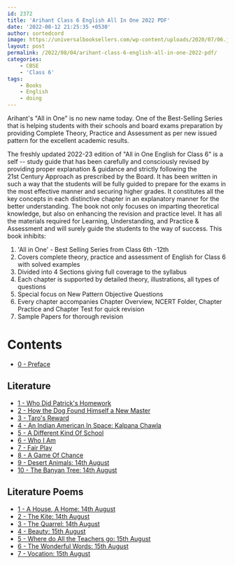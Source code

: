 ```yaml
---
id: 2372
title: 'Arihant Class 6 English All In One 2022 PDF'
date: '2022-08-12 21:25:35 +0530'
author: sortedcord
image: https://universalbooksellers.com/wp-content/uploads/2020/07/06.jpg
layout: post
permalink: /2022/08/04/arihant-class-6-english-all-in-one-2022-pdf/
categories:
    - CBSE
    - 'Class 6'
tags:
    - Books
    - English
    - doing
---
```


Arihant's "All in One" is no new name today. One of the Best-Selling Series that is helping students with their schools and board exams preparation by providing Complete Theory, Practice and Assessment as per new issued pattern for the excellent academic results.

The freshly updated 2022-23 edition of "All in One English for Class 6" is a self -- study guide that has been carefully and consciously revised by providing proper explanation & guidance and strictly following the 21st Century Approach as prescribed by the Board. It has been written in such a way that the students will be fully guided to prepare for the exams in the most effective manner and securing higher grades. It constitutes all the key concepts in each distinctive chapter in an explanatory manner for the better understanding. The book not only focuses on imparting theoretical knowledge, but also on enhancing the revision and practice level. It has all the materials required for Learning, Understanding, and Practice & Assessment and will surely guide the students to the way of success. This book inhibits:

1.  'All in One' - Best Selling Series from Class 6th -12th
2.  Covers complete theory, practice and assessment of English for Class 6 with solved examples
3.  Divided into 4 Sections giving full coverage to the syllabus
4.  Each chapter is supported by detailed theory, illustrations, all types of questions
5.  Special focus on New Pattern Objective Questions
6.  Every chapter accompanies Chapter Overview, NCERT Folder, Chapter Practice and Chapter Test for quick revision
7.  Sample Papers for thorough revision

# Contents

- [0 - Preface](https://drive.google.com/uc?export=download&id=17eOfLzO-6PpLHnK0Od-sZAqsEbkdkbjg)

## Literature
- [1 - Who Did Patrick's Homework](https://drive.google.com/uc?export=download&id=18VRIBojcHh0P_0Giz_9vOSPWesjEsMMT)
- [2 - How the Dog Found Himself a New Master](https://drive.google.com/uc?export=download&id=18XlAmHMs7Q6d7dBk-_13gioCMnn7At4f)
- [3 - Taro's Reward](https://drive.google.com/file/d/18avbVr8U1r6XpIaBV_S74jnHHP8OeQAl/view?usp=sharing)
- [4 - An Indian American In Space: Kalpana Chawla](https://drive.google.com/uc?export=download&id=18gOoSodiwh1ecddrushAqc1XsG_Q3HyD)
- [5 - A Different Kind Of School](https://drive.google.com/uc?export=download&id=18gz_bjdsCPjeY8svyWKiWxf-SzJp813M)
- [6 - Who I Am](https://drive.google.com/uc?export=download&id=18oBNjdHRZhlgLXtaZRw_WSOs-m9Dmm-g)
- [7 - Fair Play](https://drive.google.com/uc?export=download&id=18U2NhjPVG1Po-_U3zedi4YoxJ3aNOu7Q)
- [8 - A Game Of Chance](https://drive.google.com/uc?export=download&id=18UpxDQe68JhAckb6odrNikE9Qp5U7Ye4)
- [9 - Desert Animals: 14th August](https://drive.google.com/uc?export=download&id=1A44NOhFyPbvu64AjXhpwk2AkJ98F-z6B)
- [10 - The Banyan Tree: 14th August](https://drive.google.com/file/d/1Afp_8arYXjli4-6XCqWD9TbcvkGrwokK/view?usp=sharing)

## Literature Poems
- [1 - A House, A Home: 14th August](https://drive.google.com/uc?export=download&id=1AEKr315RNPqKgVoMQYf2YfgBa0MnfwGu)
- [2 - The Kite: 14th August](https://drive.google.com/uc?export=download&id=1AFHp7Kxu6jzB_8sOl1rzLuCKgfTtxH9j)
- [3 - The Quarrel: 14th August](https://drive.google.com/uc?export=download&id=1AJbSDOGX5EocAEgldQmM4k1q3NAk4bCZ)
- [4 - Beauty: 15th August]()
- [5 - Where do All the Teachers go: 15th August]()
- [6 - The Wonderful Words: 15th August]()
- [7 - Vocation: 15th August]()